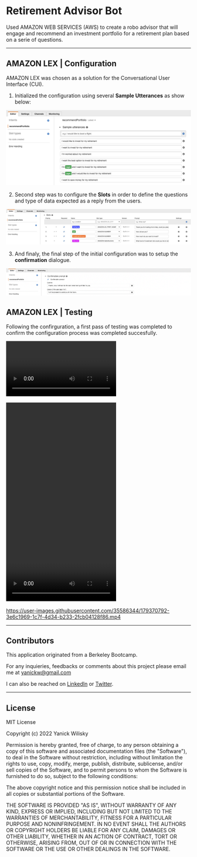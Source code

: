 # Retirement Advisor Bot
Used AMAZON WEB SERVICES (AWS) to create a robo advisor that will engage and recommend an investment portfolio for a retirement plan based on a serie of questions.

----------

## AMAZON LEX | Configuration
AMAZON LEX was chosen as a solution for the Conversational User Interface (CUI). 

1. Initialized the configuration using several **Sample Utterances** as show below:

![Sample_Utterances](./images/Sample_Utterances.png)

2. Second step was to configure the **Slots** in order to define the questions and type of data expected as a reply from the users.

![Slots](./images/Slots.png)

3. And finaly, the final step of the initial configuration was to setup the **confirmation** dialogue.

![Confirmation_Prompt](./images/Confirmation_Prompt.png)

## AMAZON LEX | Testing
Following the confirguration, a first pass of testing was completed to confirm the configuration process was completed succesfully.

![Confirmation_Prompt](./videos/RobotAdvisor_01.webm)

<video width="300" height="540" controls>
    <source src="./videos/RobotAdvisor_01.webm" type="video/webm">
</video>



https://user-images.githubusercontent.com/35586344/179370792-3e6c1969-1c7f-4d34-b233-2fcb04128f86.mp4



----------

## Contributors

This application originated from a Berkeley Bootcamp.

For any inquieries, feedbacks or comments about this project please email me at  [yanickw@gmail.com](mailto:yanickw@gmail.com)

I can also be reached on  [LinkedIn](https://www.linkedin.com/in/yanickwilisky/)  or  [Twitter](https://twitter.com/yanickwilisky).

----------

## License

MIT License

Copyright (c) 2022 Yanick Wilisky

Permission is hereby granted, free of charge, to any person obtaining a copy of this software and associated documentation files (the "Software"), to deal in the Software without restriction, including without limitation the rights to use, copy, modify, merge, publish, distribute, sublicense, and/or sell copies of the Software, and to permit persons to whom the Software is furnished to do so, subject to the following conditions:

The above copyright notice and this permission notice shall be included in all copies or substantial portions of the Software.

THE SOFTWARE IS PROVIDED "AS IS", WITHOUT WARRANTY OF ANY KIND, EXPRESS OR IMPLIED, INCLUDING BUT NOT LIMITED TO THE WARRANTIES OF MERCHANTABILITY, FITNESS FOR A PARTICULAR PURPOSE AND NONINFRINGEMENT. IN NO EVENT SHALL THE AUTHORS OR COPYRIGHT HOLDERS BE LIABLE FOR ANY CLAIM, DAMAGES OR OTHER LIABILITY, WHETHER IN AN ACTION OF CONTRACT, TORT OR OTHERWISE, ARISING FROM, OUT OF OR IN CONNECTION WITH THE SOFTWARE OR THE USE OR OTHER DEALINGS IN THE SOFTWARE.



